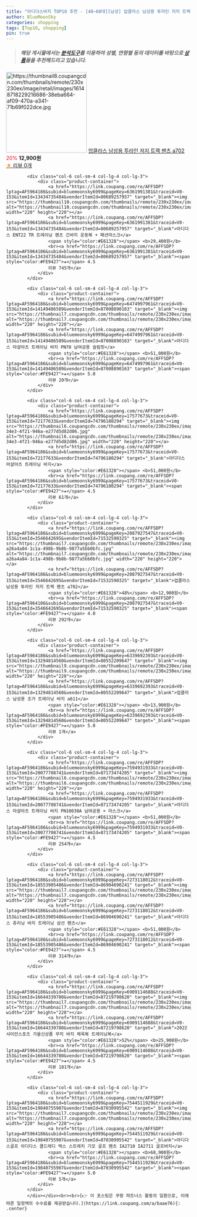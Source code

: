 ```yaml
---
title: "아디다스바지 TOP10 추천 - [40~60대][남성] 업클라스 남성용 투라인 저지 트랙 팬츠 a702"
author: BlueMoonSky
categories: shopping
tags: [Top10, shopping]
pin: true
---
```


> ##### 해당 게시물에서는 [**분석도구**](https://itemscout.io/)를 이용하여 **성별**, **연령별** 등의 데이터를 바탕으로 [**상품**](https://link.coupang.com/a/baae76)들을 추천해드리고 있습니다.
<div class="container"><div class="row">
            <div class="col-6 col-sm-4 col-lg-4 col-lg-3">
                <div class="product-container">
                    <a href="https://link.coupang.com/re/AFFSDP?lptag=AF5964186&subid=bluemoonsky6999&pageKey=2087927547&traceid=V0-153&itemId=3546642694&vendorItemId=71532590312" target="_blank"><img src="https://thumbnail8.coupangcdn.com/thumbnails/remote/230x230ex/image/retail/images/16148718229216686-38eba664-af09-470a-a341-71b69f022dce.jpg" alt="https://thumbnail8.coupangcdn.com/thumbnails/remote/230x230ex/image/retail/images/16148718229216686-38eba664-af09-470a-a341-71b69f022dce.jpg" width="220" height="220"></a>
                    <a href="https://link.coupang.com/re/AFFSDP?lptag=AF5964186&subid=bluemoonsky6999&pageKey=2087927547&traceid=V0-153&itemId=3546642694&vendorItemId=71532590312" target="_blank">업클라스 남성용 투라인 저지 트랙 팬츠 a702</a>
                    <span style="color:#E61328">20%</span> <b>12,900원</b>
                    <br><a href="https://link.coupang.com/re/AFFSDP?lptag=AF5964186&subid=bluemoonsky6999&pageKey=2087927547&traceid=V0-153&itemId=3546642694&vendorItemId=71532590312" target="_blank"><span style="color:#FE9427">★</span> 
                    리뷰 0개</a>
                </div>
            </div>
            
            <div class="col-6 col-sm-4 col-lg-4 col-lg-3">
                <div class="product-container">
                    <a href="https://link.coupang.com/re/AFFSDP?lptag=AF5964186&subid=bluemoonsky6999&pageKey=6361991381&traceid=V0-153&itemId=13434735484&vendorItemId=80689257957" target="_blank"><img src="https://thumbnail10.coupangcdn.com/thumbnails/remote/230x230ex/image/vendor_inventory/77eb/c96dacbb04418625a12240a7e602f7456e7b707fca5e914f6d489f912265.jpg" alt="https://thumbnail10.coupangcdn.com/thumbnails/remote/230x230ex/image/vendor_inventory/77eb/c96dacbb04418625a12240a7e602f7456e7b707fca5e914f6d489f912265.jpg" width="220" height="220"></a>
                    <a href="https://link.coupang.com/re/AFFSDP?lptag=AF5964186&subid=bluemoonsky6999&pageKey=6361991381&traceid=V0-153&itemId=13434735484&vendorItemId=80689257957" target="_blank">아디다스 ENT22 TR 트레이닝 팬츠 긴바지 운동복 + 패션마스크</a>
                    <span style="color:#E61328"></span> <b>29,400원</b>
                    <br><a href="https://link.coupang.com/re/AFFSDP?lptag=AF5964186&subid=bluemoonsky6999&pageKey=6361991381&traceid=V0-153&itemId=13434735484&vendorItemId=80689257957" target="_blank"><span style="color:#FE9427">★</span> 4.5
                    리뷰 745개</a>
                </div>
            </div>
            
            <div class="col-6 col-sm-4 col-lg-4 col-lg-3">
                <div class="product-container">
                    <a href="https://link.coupang.com/re/AFFSDP?lptag=AF5964186&subid=bluemoonsky6999&pageKey=6474997961&traceid=V0-153&itemId=14149486589&vendorItemId=87008890163" target="_blank"><img src="https://thumbnail7.coupangcdn.com/thumbnails/remote/230x230ex/image/vendor_inventory/a4b5/7d670da7f75578232e944708fce7df233d6289c15475459b22ef36e6361b.jpg" alt="https://thumbnail7.coupangcdn.com/thumbnails/remote/230x230ex/image/vendor_inventory/a4b5/7d670da7f75578232e944708fce7df233d6289c15475459b22ef36e6361b.jpg" width="220" height="220"></a>
                    <a href="https://link.coupang.com/re/AFFSDP?lptag=AF5964186&subid=bluemoonsky6999&pageKey=6474997961&traceid=V0-153&itemId=14149486589&vendorItemId=87008890163" target="_blank">아디다스 마샬아츠 트레이닝 바지 PN70 남여공용 슬림핏</a>
                    <span style="color:#E61328"></span> <b>51,000원</b>
                    <br><a href="https://link.coupang.com/re/AFFSDP?lptag=AF5964186&subid=bluemoonsky6999&pageKey=6474997961&traceid=V0-153&itemId=14149486589&vendorItemId=87008890163" target="_blank"><span style="color:#FE9427">★</span> 5.0
                    리뷰 20개</a>
                </div>
            </div>
            
            <div class="col-6 col-sm-4 col-lg-4 col-lg-3">
                <div class="product-container">
                    <a href="https://link.coupang.com/re/AFFSDP?lptag=AF5964186&subid=bluemoonsky6999&pageKey=17577673&traceid=V0-153&itemId=72177633&vendorItemId=74796180294" target="_blank"><img src="https://thumbnail6.coupangcdn.com/thumbnails/remote/230x230ex/image/product/image/vendoritem/2017/11/15/3113864361/6dc4d985-34e3-4f21-946a-e277d5d82d06.jpg" alt="https://thumbnail6.coupangcdn.com/thumbnails/remote/230x230ex/image/product/image/vendoritem/2017/11/15/3113864361/6dc4d985-34e3-4f21-946a-e277d5d82d06.jpg" width="220" height="220"></a>
                    <a href="https://link.coupang.com/re/AFFSDP?lptag=AF5964186&subid=bluemoonsky6999&pageKey=17577673&traceid=V0-153&itemId=72177633&vendorItemId=74796180294" target="_blank">아디다스 마샬아츠 트레이닝 바지</a>
                    <span style="color:#E61328"></span> <b>51,000원</b>
                    <br><a href="https://link.coupang.com/re/AFFSDP?lptag=AF5964186&subid=bluemoonsky6999&pageKey=17577673&traceid=V0-153&itemId=72177633&vendorItemId=74796180294" target="_blank"><span style="color:#FE9427">★</span> 4.5
                    리뷰 61개</a>
                </div>
            </div>
            
            <div class="col-6 col-sm-4 col-lg-4 col-lg-3">
                <div class="product-container">
                    <a href="https://link.coupang.com/re/AFFSDP?lptag=AF5964186&subid=bluemoonsky6999&pageKey=2087927547&traceid=V0-153&itemId=3546642695&vendorItemId=71532590325" target="_blank"><img src="https://thumbnail7.coupangcdn.com/thumbnails/remote/230x230ex/image/retail/images/2352225247467776-a26a4a84-1c1a-498b-9b8b-9877a5bb0bfc.jpg" alt="https://thumbnail7.coupangcdn.com/thumbnails/remote/230x230ex/image/retail/images/2352225247467776-a26a4a84-1c1a-498b-9b8b-9877a5bb0bfc.jpg" width="220" height="220"></a>
                    <a href="https://link.coupang.com/re/AFFSDP?lptag=AF5964186&subid=bluemoonsky6999&pageKey=2087927547&traceid=V0-153&itemId=3546642695&vendorItemId=71532590325" target="_blank">업클라스 남성용 투라인 저지 트랙 팬츠 a702</a>
                    <span style="color:#E61328">48%</span> <b>12,900원</b>
                    <br><a href="https://link.coupang.com/re/AFFSDP?lptag=AF5964186&subid=bluemoonsky6999&pageKey=2087927547&traceid=V0-153&itemId=3546642695&vendorItemId=71532590325" target="_blank"><span style="color:#FE9427">★</span> 4.0
                    리뷰 292개</a>
                </div>
            </div>
            
            <div class="col-6 col-sm-4 col-lg-4 col-lg-3">
                <div class="product-container">
                    <a href="https://link.coupang.com/re/AFFSDP?lptag=AF5964186&subid=bluemoonsky6999&pageKey=6339692393&traceid=V0-153&itemId=13294814560&vendorItemId=80552209647" target="_blank"><img src="https://thumbnail9.coupangcdn.com/thumbnails/remote/230x230ex/image/rs_quotation_api/paohiira/00e911251a2a4623991dcf4d401bb180.jpg" alt="https://thumbnail9.coupangcdn.com/thumbnails/remote/230x230ex/image/rs_quotation_api/paohiira/00e911251a2a4623991dcf4d401bb180.jpg" width="220" height="220"></a>
                    <a href="https://link.coupang.com/re/AFFSDP?lptag=AF5964186&subid=bluemoonsky6999&pageKey=6339692393&traceid=V0-153&itemId=13294814560&vendorItemId=80552209647" target="_blank">업클라스 남성용 조거 트레이닝 바지 a611</a>
                    <span style="color:#E61328"></span> <b>13,900원</b>
                    <br><a href="https://link.coupang.com/re/AFFSDP?lptag=AF5964186&subid=bluemoonsky6999&pageKey=6339692393&traceid=V0-153&itemId=13294814560&vendorItemId=80552209647" target="_blank"><span style="color:#FE9427">★</span> 5.0
                    리뷰 1개</a>
                </div>
            </div>
            
            <div class="col-6 col-sm-4 col-lg-4 col-lg-3">
                <div class="product-container">
                    <a href="https://link.coupang.com/re/AFFSDP?lptag=AF5964186&subid=bluemoonsky6999&pageKey=7594931933&traceid=V0-153&itemId=20077708741&vendorItemId=87173474205" target="_blank"><img src="https://thumbnail6.coupangcdn.com/thumbnails/remote/230x230ex/image/vendor_inventory/dc3d/d8bc88d151eb9bb8876268008cd90bedcca807b512d776abd187f940e9f3.jpg" alt="https://thumbnail6.coupangcdn.com/thumbnails/remote/230x230ex/image/vendor_inventory/dc3d/d8bc88d151eb9bb8876268008cd90bedcca807b512d776abd187f940e9f3.jpg" width="220" height="220"></a>
                    <a href="https://link.coupang.com/re/AFFSDP?lptag=AF5964186&subid=bluemoonsky6999&pageKey=7594931933&traceid=V0-153&itemId=20077708741&vendorItemId=87173474205" target="_blank">아디다스 마샬아츠 트레이닝 바지 PN10030A 남여공용 + 마스크</a>
                    <span style="color:#E61328"></span> <b>51,000원</b>
                    <br><a href="https://link.coupang.com/re/AFFSDP?lptag=AF5964186&subid=bluemoonsky6999&pageKey=7594931933&traceid=V0-153&itemId=20077708741&vendorItemId=87173474205" target="_blank"><span style="color:#FE9427">★</span> 4.5
                    리뷰 254개</a>
                </div>
            </div>
            
            <div class="col-6 col-sm-4 col-lg-4 col-lg-3">
                <div class="product-container">
                    <a href="https://link.coupang.com/re/AFFSDP?lptag=AF5964186&subid=bluemoonsky6999&pageKey=7273118012&traceid=V0-153&itemId=18553905486&vendorItemId=86904690241" target="_blank"><img src="https://thumbnail7.coupangcdn.com/thumbnails/remote/230x230ex/image/vendor_inventory/57bd/4706505404bdbd6976764fdb347dbff06fc83e648a0afde25e16ba8cd3e6.jpg" alt="https://thumbnail7.coupangcdn.com/thumbnails/remote/230x230ex/image/vendor_inventory/57bd/4706505404bdbd6976764fdb347dbff06fc83e648a0afde25e16ba8cd3e6.jpg" width="220" height="220"></a>
                    <a href="https://link.coupang.com/re/AFFSDP?lptag=AF5964186&subid=bluemoonsky6999&pageKey=7273118012&traceid=V0-153&itemId=18553905486&vendorItemId=86904690241" target="_blank">아디다스 츄리닝 바지 트레이닝 삼선 팬츠</a>
                    <span style="color:#E61328"></span> <b>51,000원</b>
                    <br><a href="https://link.coupang.com/re/AFFSDP?lptag=AF5964186&subid=bluemoonsky6999&pageKey=7273118012&traceid=V0-153&itemId=18553905486&vendorItemId=86904690241" target="_blank"><span style="color:#FE9427">★</span> 4.5
                    리뷰 314개</a>
                </div>
            </div>
            
            <div class="col-6 col-sm-4 col-lg-4 col-lg-3">
                <div class="product-container">
                    <a href="https://link.coupang.com/re/AFFSDP?lptag=AF5964186&subid=bluemoonsky6999&pageKey=6909114688&traceid=V0-153&itemId=16644339780&vendorItemId=87219798620" target="_blank"><img src="https://thumbnail7.coupangcdn.com/thumbnails/remote/230x230ex/image/vendor_inventory/898c/6ed6d74fbc028c03a424bcd9547b28601d38a1fd9b2ae20d63033d24009c.png" alt="https://thumbnail7.coupangcdn.com/thumbnails/remote/230x230ex/image/vendor_inventory/898c/6ed6d74fbc028c03a424bcd9547b28601d38a1fd9b2ae20d63033d24009c.png" width="220" height="220"></a>
                    <a href="https://link.coupang.com/re/AFFSDP?lptag=AF5964186&subid=bluemoonsky6999&pageKey=6909114688&traceid=V0-153&itemId=16644339780&vendorItemId=87219798620" target="_blank">2022 샤이안스포츠 가을신상품 무지 바지 체육복 트레이닝복</a>
                    <span style="color:#E61328">52%</span> <b>25,900원</b>
                    <br><a href="https://link.coupang.com/re/AFFSDP?lptag=AF5964186&subid=bluemoonsky6999&pageKey=6909114688&traceid=V0-153&itemId=16644339780&vendorItemId=87219798620" target="_blank"><span style="color:#FE9427">★</span> 4.5
                    리뷰 101개</a>
                </div>
            </div>
            
            <div class="col-6 col-sm-4 col-lg-4 col-lg-3">
                <div class="product-container">
                    <a href="https://link.coupang.com/re/AFFSDP?lptag=AF5964186&subid=bluemoonsky6999&pageKey=7544511929&traceid=V0-153&itemId=19840755907&vendorItemId=87030995542" target="_blank"><img src="https://thumbnail7.coupangcdn.com/thumbnails/remote/230x230ex/image/vendor_inventory/2e22/5c26962dae0a125ad55b6dc47c2fb1685229f5f7245fc0fbd8877d336a73.jpg" alt="https://thumbnail7.coupangcdn.com/thumbnails/remote/230x230ex/image/vendor_inventory/2e22/5c26962dae0a125ad55b6dc47c2fb1685229f5f7245fc0fbd8877d336a73.jpg" width="220" height="220"></a>
                    <a href="https://link.coupang.com/re/AFFSDP?lptag=AF5964186&subid=bluemoonsky6999&pageKey=7544511929&traceid=V0-153&itemId=19840755907&vendorItemId=87030995542" target="_blank">아디다스골프 아디다스 콜드레디 엑스 스트레치 기모 골프 팬츠 IA2710 IA2711 골프바지</a>
                    <span style="color:#E61328"></span> <b>68,900원</b>
                    <br><a href="https://link.coupang.com/re/AFFSDP?lptag=AF5964186&subid=bluemoonsky6999&pageKey=7544511929&traceid=V0-153&itemId=19840755907&vendorItemId=87030995542" target="_blank"><span style="color:#FE9427">★</span> 5.0
                    리뷰 5개</a>
                </div>
            </div>
            </div></div><br><br>[👉 이 포스팅은 쿠팡 파트너스 활동의 일환으로, 이에 따른 일정액의 수수료를 제공받습니다.](https://link.coupang.com/a/baae76){: .center}